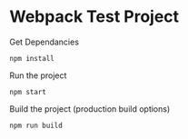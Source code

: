# Webpack Test Project

Get Dependancies
```
npm install
```

Run the project
```
npm start
```

Build the project (production build options)
```
npm run build
```